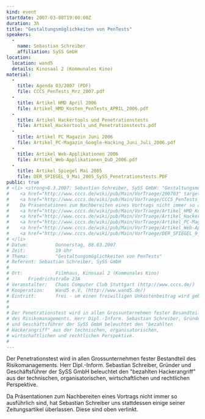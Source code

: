 ```yaml
---
kind: event
startdate: 2007-03-08T19:00:00Z
duration: 3h
title: "Gestaltungsmöglichkeiten von PenTests"
speakers:
  -
    name: Sebastian Schreiber
    affiliation: SySS GmbH
location:
  location: wand5
  details: Kinosaal 2 (Kommunales Kino)
material:
  -
    title: Agenda 03/2007 (PDF)
    file: CCCS_PenTests_Mrz_2007.pdf
  -
    title: Artikel HMD April 2006
    file: Artikel_HMD_Kosten_PenTests_APRIL_2006.pdf
  -
    title: Artikel Hackertools und Penetrationstests
    file: Artikel_Hackertools_und_Penetrationstests.pdf
  -
    title: Artikel PC Magazin Juni 2006
    file: Artikel_PC-Magazin_Google-Hacking_Juni_Juli_2006.pdf
  -
    title: Artikel Web-Applikationen 2006
    file: Artikel_Web-Applikationen_DuD_2006.pdf
  -
    title: Artikel Spiegel Mai 2005
    file: DER_SPIEGEL_9_Mai_2005_SySS_Penetrationstests.PDF
public: true
# <li> <strong>8.3.2007: Sebastian Schreiber, SySS GmbH: "Gestaltungsmöglichkeiten von PenTests"</strong> <br>
#    <a href="http://www.cccs.de/wiki/pub/Main/VorTraege/200703" target="_top">Pressetext 03/2007</a>  <br>
#    <a href="http://www.cccs.de/wiki/pub/Main/VorTraege/CCCS_PenTests_Mrz_2007.pdf" target="_top">Agenda 03/2007 (PDF)</a> <br>
#    Da Präsentationen zum Nachbereiten eines Vortrags nicht immer so ausführlich sind, hat Sebastian Schreiber uns stattdessen einige seiner Zeitungsartikel überlassen: <br>
#    <a href="http://www.cccs.de/wiki/pub/Main/VorTraege/Artikel_HMD_Kosten_PenTests_APRIL_2006.pdf" target="_top">Artikel HMD April 2006</a> <br>
#    <a href="http://www.cccs.de/wiki/pub/Main/VorTraege/Artikel_Hackertools_und_Penetrationstests.pdf" target="_top">Artikel Hackertools und Penetrationstests</a> <br>
#    <a href="http://www.cccs.de/wiki/pub/Main/VorTraege/Artikel_PC-Magazin_Google-Hacking_Juni_Juli_2006.pdf" target="_top">Artikel PC Magazin Juni 2006</a> <br>
#    <a href="http://www.cccs.de/wiki/pub/Main/VorTraege/Artikel_Web-Applikationen_DuD_2006.pdf" target="_top">Artikel Web-Applikationen 2006</a> <br>
#    <a href="http://www.cccs.de/wiki/pub/Main/VorTraege/DER_SPIEGEL_9_Mai_2005_SySS_Penetrationstests.PDF" target="_top">Artikel Spiegel Mai 2005</a>
# </li>
# Datum:          Donnerstag, 08.03.2007
# Zeit:           19 Uhr
# Thema:          "Gestaltungsmöglichkeiten von PenTests"
# Referent:	Sebastian Schreiber, SySS GmbH
#
# Ort:            Filmhaus, Kinosaal 2 (Kommunales Kino)
# 		Friedrichstraße 23A
# Veranstalter:   Chaos Computer Club Stuttgart (http://www.cccs.de/)
# Kooperation:    Wand5 e.V. (http://www.wand5.de/)
# Eintritt:       frei - um einen freiwilligen Unkostenbeitrag wird gebeten.
#
#
# Der Penetrationstest wird in allen Grossunternehmen fester Besandteil
# des Risikomanagements. Herr Dipl.-Inform. Sebastian Schreiber, Gründer
# und Geschäftsführer der SySS GmbH beleuchtet den "bezahlten
# Hackerangriff" aus der technischen, organisatorischen,
# wirtschaftlichen und rechtlichen Perspektive.
#
---
```

Der Penetrationstest wird in allen Grossunternehmen fester Bestandteil
des Risikomanagements. Herr Dipl.-Inform. Sebastian Schreiber, Gründer
und Geschäftsführer der SySS GmbH beleuchtet den "bezahlten
Hackerangriff" aus der technischen, organisatorischen,
wirtschaftlichen und rechtlichen Perspektive.

Da Präsentationen zum Nachbereiten eines Vortrags nicht immer so
ausführlich sind, hat Sebastian Schreiber uns stattdessen einige seiner
Zeitungsartikel überlassen. Diese sind oben verlinkt.
